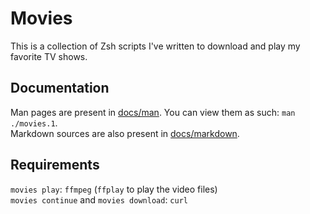# Movies

This is a collection of Zsh scripts I've written to download and play my favorite TV shows.  

## Documentation

Man pages are present in [docs/man](docs/man). You can view them as such: `man ./movies.1`.  
Markdown sources are also present in [docs/markdown](docs/markdown).

## Requirements

`movies play`: `ffmpeg` (`ffplay` to play the video files)  
`movies continue` and `movies download`: `curl`  

